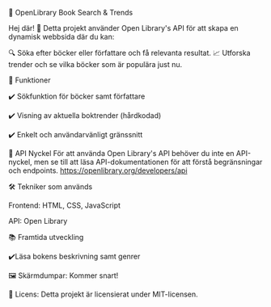 📖 OpenLibrary Book Search & Trends

Hej där! 👋
Detta projekt använder Open Library's API för att skapa en dynamisk webbsida där du kan:

🔍 Söka efter böcker eller författare och få relevanta resultat.
📈 Utforska trender och se vilka böcker som är populära just nu.

🚀 Funktioner

✔️ Sökfunktion för böcker samt författare

✔️ Visning av aktuella boktrender (hårdkodad)

✔️ Enkelt och användarvänligt gränssnitt


🔑 API Nyckel
För att använda Open Library's API behöver du inte en API-nyckel, men se till att läsa API-dokumentationen för att förstå begränsningar och endpoints.
https://openlibrary.org/developers/api 

🛠️ Tekniker som används

Frontend: HTML, CSS, JavaScript

API: Open Library

📚 Framtida utveckling

✔️Läsa bokens beskrivning samt genrer

🖼️ Skärmdumpar: Kommer snart!

📄 Licens: Detta projekt är licensierat under MIT-licensen.
